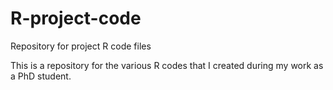 # R-project-code
Repository for project R code files

This is a repository for the various R codes that I created during my work as a PhD student.
